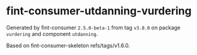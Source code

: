 # fint-consumer-utdanning-vurdering

Generated by fint-consumer `2.5.0-beta-1` from tag `v3.8.0` on package `vurdering` and component `utdanning`.

Based on fint-consumer-skeleton refs/tags/v1.6.0.
